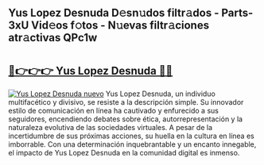 ## Yus Lopez Desnuda D𝚎sn𝚞dos filtr𝚊dos - Parts-3xU Vid𝚎os f𝚘tos - N𝚞evas filtr𝚊ciones atr𝚊ctivas QPc1w

# <h2><a href="http://mb0s6ou.tromn.icu/?c=Yus+Lopez+Desnuda">🔗👉👉👉 Yus Lopez Desnuda 🔗🔗</a></h2>

[![Yus Lopez Desnuda nuevo](https://i.imgur.com/pEAQMta.gif)](http://mb0s6ou.tromn.icu/?c=Yus+Lopez+Desnuda)
Yus Lopez Desnuda, un individuo multifacético y divisivo, se resiste a la descripción simple. Su innovador estilo de comunicación en línea ha cautivado y enfurecido a sus seguidores, encendiendo debates sobre ética, autorrepresentación y la naturaleza evolutiva de las sociedades virtuales. A pesar de la incertidumbre de sus próximas acciones, su huella en la cultura en línea es imborrable. Con una determinación inquebrantable y un encanto innegable, el impacto de Yus Lopez Desnuda en la comunidad digital es inmenso.
